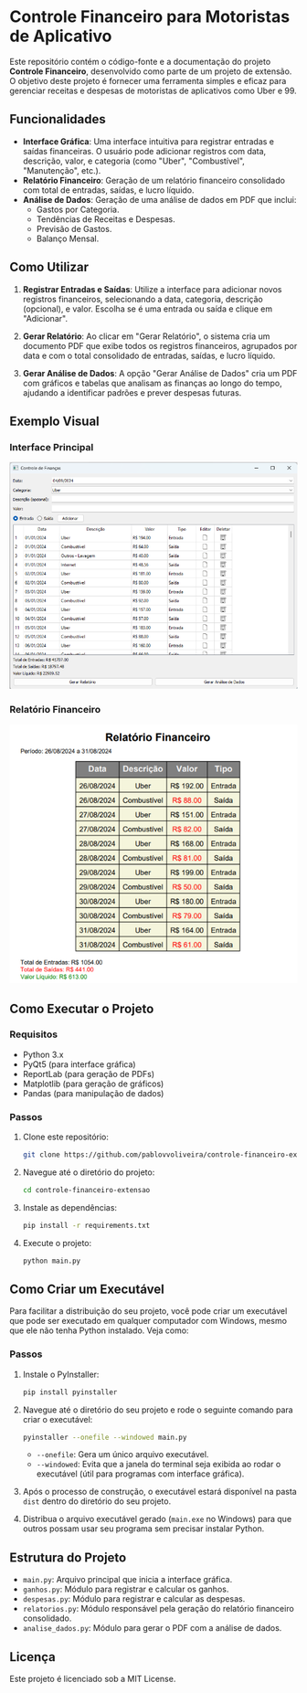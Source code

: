 # Controle Financeiro para Motoristas de Aplicativo

Este repositório contém o código-fonte e a documentação do projeto **Controle Financeiro**, desenvolvido como parte de um projeto de extensão. O objetivo deste projeto é fornecer uma ferramenta simples e eficaz para gerenciar receitas e despesas de motoristas de aplicativos como Uber e 99.

## Funcionalidades

- **Interface Gráfica**: Uma interface intuitiva para registrar entradas e saídas financeiras. O usuário pode adicionar registros com data, descrição, valor, e categoria (como "Uber", "Combustível", "Manutenção", etc.).
- **Relatório Financeiro**: Geração de um relatório financeiro consolidado com total de entradas, saídas, e lucro líquido.
- **Análise de Dados**: Geração de uma análise de dados em PDF que inclui:
  - Gastos por Categoria.
  - Tendências de Receitas e Despesas.
  - Previsão de Gastos.
  - Balanço Mensal.

## Como Utilizar

1. **Registrar Entradas e Saídas**: Utilize a interface para adicionar novos registros financeiros, selecionando a data, categoria, descrição (opcional), e valor. Escolha se é uma entrada ou saída e clique em "Adicionar".
  
2. **Gerar Relatório**: Ao clicar em "Gerar Relatório", o sistema cria um documento PDF que exibe todos os registros financeiros, agrupados por data e com o total consolidado de entradas, saídas, e lucro líquido.

3. **Gerar Análise de Dados**: A opção "Gerar Análise de Dados" cria um PDF com gráficos e tabelas que analisam as finanças ao longo do tempo, ajudando a identificar padrões e prever despesas futuras.

## Exemplo Visual

### Interface Principal
![Interface Principal](https://github.com/pablovvoliveira/controle-financeiro-extensao/blob/main/layout.png)

### Relatório Financeiro
![Relatório Financeiro](https://github.com/pablovvoliveira/controle-financeiro-extensao/blob/main/relatorio.png)

## Como Executar o Projeto

### Requisitos

- Python 3.x
- PyQt5 (para interface gráfica)
- ReportLab (para geração de PDFs)
- Matplotlib (para geração de gráficos)
- Pandas (para manipulação de dados)

### Passos

1. Clone este repositório:
   ```bash
   git clone https://github.com/pablovvoliveira/controle-financeiro-extensao.git
   ```

2. Navegue até o diretório do projeto:
   ```bash
   cd controle-financeiro-extensao
   ```

3. Instale as dependências:
   ```bash
   pip install -r requirements.txt
   ```

4. Execute o projeto:
   ```bash
   python main.py
   ```

## Como Criar um Executável

Para facilitar a distribuição do seu projeto, você pode criar um executável que pode ser executado em qualquer computador com Windows, mesmo que ele não tenha Python instalado. Veja como:

### Passos

1. Instale o PyInstaller:
   ```bash
   pip install pyinstaller
   ```

2. Navegue até o diretório do seu projeto e rode o seguinte comando para criar o executável:
   ```bash
   pyinstaller --onefile --windowed main.py
   ```
   - `--onefile`: Gera um único arquivo executável.
   - `--windowed`: Evita que a janela do terminal seja exibida ao rodar o executável (útil para programas com interface gráfica).

3. Após o processo de construção, o executável estará disponível na pasta `dist` dentro do diretório do seu projeto.

4. Distribua o arquivo executável gerado (`main.exe` no Windows) para que outros possam usar seu programa sem precisar instalar Python.

## Estrutura do Projeto

- `main.py`: Arquivo principal que inicia a interface gráfica.
- `ganhos.py`: Módulo para registrar e calcular os ganhos.
- `despesas.py`: Módulo para registrar e calcular as despesas.
- `relatorios.py`: Módulo responsável pela geração do relatório financeiro consolidado.
- `analise_dados.py`: Módulo para gerar o PDF com a análise de dados.

## Licença

Este projeto é licenciado sob a MIT License.
